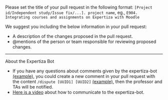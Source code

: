 Please set the title of your pull request in the following format: `[Project id/Independent study/Issue fix/...]. project name`, eg., `E904. Integrating courses and assignments on Expertiza with Moodle`

We suggest you including the below information in your pull request:
- A description of the changes proposed in the pull request.
- @mentions of the person or team responsible for reviewing proposed changes.
---
About the Expertiza Bot
- If you have any questions about comments given by the expertiza-bot [(example)](https://github.com/expertiza/expertiza/pull/1877#issuecomment-762412918), you could create a new comment in your pull request with the content `/dispute [UUID1] [UUID2]` [(example)](https://github.com/expertiza/expertiza/pull/1877#issuecomment-762430057), then the professor and TAs will be notified.
- [Here is a video](https://tinyurl.com/internet-bots) about how to communicate to the expertiza-bot.
